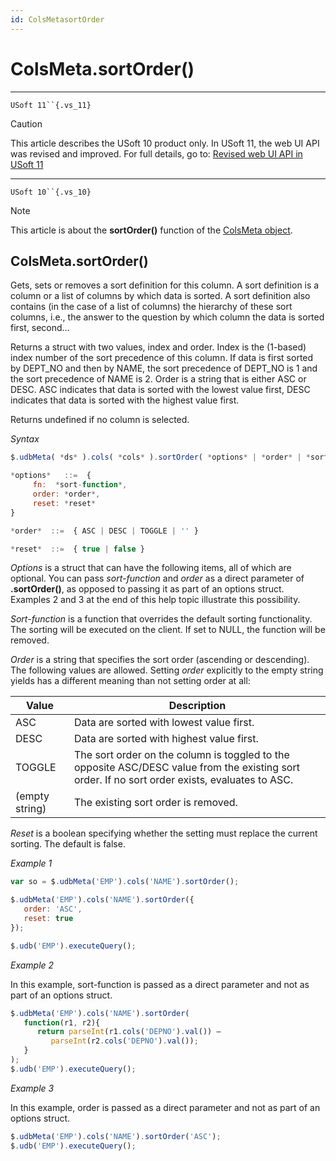 ```yaml
---
id: ColsMetasortOrder
---
```


# ColsMeta.sortOrder()



----

`USoft 11``{.vs_11}`

> [!CAUTION]
> This article describes the USoft 10 product only.
> In USoft 11, the web UI API was revised and improved. For full details, go to:
> [Revised web UI API in USoft 11](/docs/Web%20and%20app%20UIs/UDB%20udb/Revised%20web%20UI%20API%20in%20USoft%2011.md)

----

`USoft 10``{.vs_10}`

> [!NOTE]
> This article is about the **sortOrder()** function of the [ColsMeta object](/docs/Web%20and%20app%20UIs/UDB%20ColsMeta).

## **ColsMeta.sortOrder()**

Gets, sets or removes a sort definition for this column. A sort definition is a column or a list of columns by which data is sorted. A sort definition also contains (in the case of a list of columns) the hierarchy of these sort columns, i.e., the answer to the question by which column the data is sorted first, second…

Returns a struct with two values, index and order. Index is the (1-based) index number of the sort precedence of this column. If data is first sorted by DEPT_NO and then by NAME, the sort precedence of DEPT_NO is 1 and the sort precedence of NAME is 2. Order is a string that is either ASC or DESC. ASC indicates that data is sorted with the lowest value first, DESC indicates that data is sorted with the highest value first.

Returns undefined if no column is selected.

*Syntax*
 

```js
$.udbMeta( *ds* ).cols( *cols* ).sortOrder( *options* | *order* | *sort-function* | *order* )

*options*   ::=  {
     fn:  *sort-function*,
     order: *order*,
     reset: *reset*
}

*order*  ::=  { ASC | DESC | TOGGLE | '' }

*reset*  ::=  { true | false }
```

*Options* is a struct that can have the following items, all of which are optional. You can pass *sort-function* and *order* as a direct parameter of **.sortOrder()**, as opposed to passing it as part of an options struct. Examples 2 and 3 at the end of this help topic illustrate this possibility.

*Sort-function* is a function that overrides the default sorting functionality. The sorting will be executed on the client. If set to NULL, the function will be removed.

*Order* is a string that specifies the sort order (ascending or descending). The following values are allowed. Setting *order* explicitly to the empty string yields has a different meaning than not setting order at all:

|**Value**|**Description**|
|--------|--------|
|ASC     |Data are sorted with lowest value first.|
|DESC    |Data are sorted with highest value first.|
|TOGGLE  |The sort order on the column is toggled to the opposite ASC/DESC value from the existing sort order. If no sort order exists, evaluates to ASC.|
|(empty string)|The existing sort order is removed.|



*Reset* is a boolean specifying whether the setting must replace the current sorting. The default is false.

*Example 1*

```js
var so = $.udbMeta('EMP').cols('NAME').sortOrder();

$.udbMeta('EMP').cols('NAME').sortOrder({
   order: 'ASC',
   reset: true
});

$.udb('EMP').executeQuery();
```

*Example 2*

In this example, sort-function is passed as a direct parameter and not as part of an options struct.

```js
$.udbMeta('EMP').cols('NAME').sortOrder(
   function(r1, r2){
      return parseInt(r1.cols('DEPNO').val()) –
         parseInt(r2.cols('DEPNO').val());
   }
);
$.udb('EMP').executeQuery();
```

*Example 3*

In this example, order is passed as a direct parameter and not as part of an options struct.

```js
$.udbMeta('EMP').cols('NAME').sortOrder('ASC');
$.udb('EMP').executeQuery();
```

 